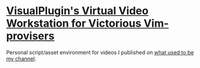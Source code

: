 # [VisualPlugin's Virtual Video Workstation for Victorious Vim-provisers](https://archive.org/search?query=creator%3A%22VisualPlugin%22&sort=-date&and%5B%5D=mediatype%3A%22movies%22)

Personal script/asset environment for videos I published on [what used to be my channel](https://www.youtube.com/c/8swodniW).
